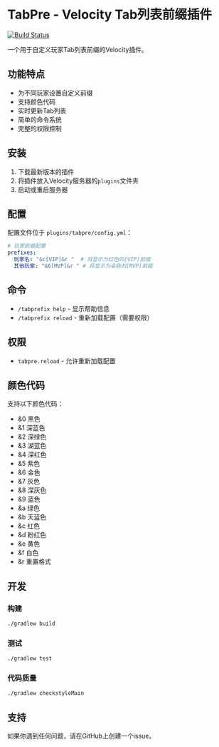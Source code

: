 # TabPre - Velocity Tab列表前缀插件

[![Build Status](https://github.com/[你的用户名]/[仓库名]/workflows/Build/badge.svg)](https://github.com/[你的用户名]/[仓库名]/actions)

一个用于自定义玩家Tab列表前缀的Velocity插件。

## 功能特点

- 为不同玩家设置自定义前缀
- 支持颜色代码
- 实时更新Tab列表
- 简单的命令系统
- 完整的权限控制

## 安装

1. 下载最新版本的插件
2. 将插件放入Velocity服务器的`plugins`文件夹
3. 启动或重启服务器

## 配置

配置文件位于 `plugins/tabpre/config.yml`：

```yaml
# 玩家前缀配置
prefixes:
  玩家名: "&c[VIP]&r "  # 将显示为红色的[VIP]前缀
  其他玩家: "&6[MVP]&r " # 将显示为金色的[MVP]前缀
```

## 命令

- `/tabprefix help` - 显示帮助信息
- `/tabprefix reload` - 重新加载配置（需要权限）

## 权限

- `tabpre.reload` - 允许重新加载配置

## 颜色代码

支持以下颜色代码：
- &0 黑色
- &1 深蓝色
- &2 深绿色
- &3 湖蓝色
- &4 深红色
- &5 紫色
- &6 金色
- &7 灰色
- &8 深灰色
- &9 蓝色
- &a 绿色
- &b 天蓝色
- &c 红色
- &d 粉红色
- &e 黄色
- &f 白色
- &r 重置格式

## 开发

### 构建
```bash
./gradlew build
```

### 测试
```bash
./gradlew test
```

### 代码质量
```bash
./gradlew checkstyleMain
```

## 支持

如果你遇到任何问题，请在GitHub上创建一个issue。 